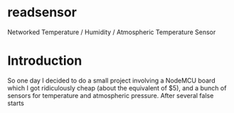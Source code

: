 # readsensor
Networked Temperature / Humidity / Atmospheric Temperature Sensor

# Introduction

So one day I decided to do a small project involving a NodeMCU board
which I got ridiculously cheap (about the equivalent of $5), and a
bunch of sensors for temperature and atmospheric pressure. After
several false starts 
